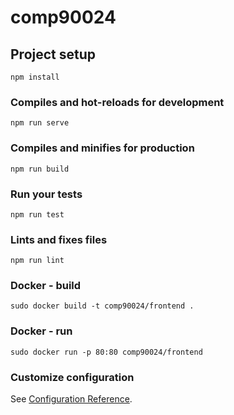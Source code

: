 # comp90024

## Project setup
```
npm install
```

### Compiles and hot-reloads for development
```
npm run serve
```

### Compiles and minifies for production
```
npm run build
```

### Run your tests
```
npm run test
```

### Lints and fixes files
```
npm run lint
```
### Docker - build
```
sudo docker build -t comp90024/frontend .
```
### Docker - run
```
sudo docker run -p 80:80 comp90024/frontend
```

### Customize configuration
See [Configuration Reference](https://cli.vuejs.org/config/).
